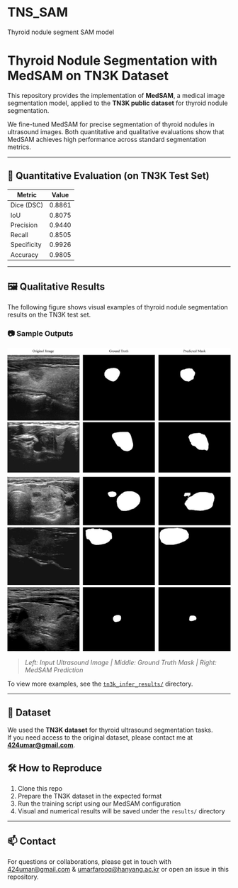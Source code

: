 # TNS_SAM
Thyroid nodule segment SAM model
# Thyroid Nodule Segmentation with MedSAM on TN3K Dataset

This repository provides the implementation of **MedSAM**, a medical image segmentation model, applied to the **TN3K public dataset** for thyroid nodule segmentation.

We fine-tuned MedSAM for precise segmentation of thyroid nodules in ultrasound images. Both quantitative and qualitative evaluations show that MedSAM achieves high performance across standard segmentation metrics.

---

## 🧪 Quantitative Evaluation (on TN3K Test Set)

| Metric        | Value  |
|---------------|--------|
| Dice (DSC)    | 0.8861 |
| IoU           | 0.8075 |
| Precision     | 0.9440 |
| Recall        | 0.8505 |
| Specificity   | 0.9926 |
| Accuracy      | 0.9805 |

---

## 🖼️ Qualitative Results

The following figure shows visual examples of thyroid nodule segmentation results on the TN3K test set.

### 📷 Sample Outputs

![Sample Results](/output.jpg)

> *Left: Input Ultrasound Image | Middle: Ground Truth Mask | Right: MedSAM Prediction*

To view more examples, see the [`tn3k_infer_results/`](results/) directory.

---

## 📂 Dataset

We used the **TN3K dataset** for thyroid ultrasound segmentation tasks.  
If you need access to the original dataset, please contact me at **424umar@gmail.com**.


## 🛠️ How to Reproduce

1. Clone this repo  
2. Prepare the TN3K dataset in the expected format  
3. Run the training script using our MedSAM configuration  
4. Visual and numerical results will be saved under the `results/` directory

---

## 📫 Contact

For questions or collaborations, please get in touch with 424umar@gmail.com & umarfarooq@hanyang.ac.kr or open an issue in this repository.
